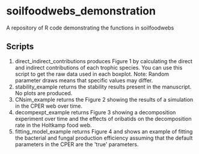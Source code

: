 # soilfoodwebs_demonstration
A repository of R code demonstrating the functions in soilfoodwebs

## Scripts
1. direct_indirect_contributions produces Figure 1 by calculating the direct and indirect contributions of each trophic species. You can use this script to get the raw data used in each boxplot. Note: Random parameter draws means that specific values may differ.
1. stability_example returns the stability results present in the manuscript. No plots are produced.
1. CNsim_example returns the Figure 2 showing the results of a simulation in the CPER web over time.
1. decompexpt_example returns Figure 3 showing a decomposition experiment over time and the effects of oribatids on the decomposition rate in the Holtkamp food web.
1. fitting_model_example returns Figure 4 and shows an example of fitting the bacterial and fungal production efficiency assuming that the default parameters in the CPER are the 'true' parameters.